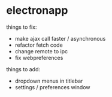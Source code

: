 # electronapp
things to fix:
- make ajax call faster / asynchronous
- refactor fetch code
- change remote to ipc
- fix webpreferences

things to add:
- dropdown menus in titlebar
- settings / preferences window